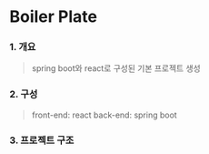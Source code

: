 # Boiler Plate


### 1. 개요
> spring boot와 react로 구성된 기본 프로젝트 생성

### 2. 구성
> front-end: react
  back-end: spring boot

### 3. 프로젝트 구조



